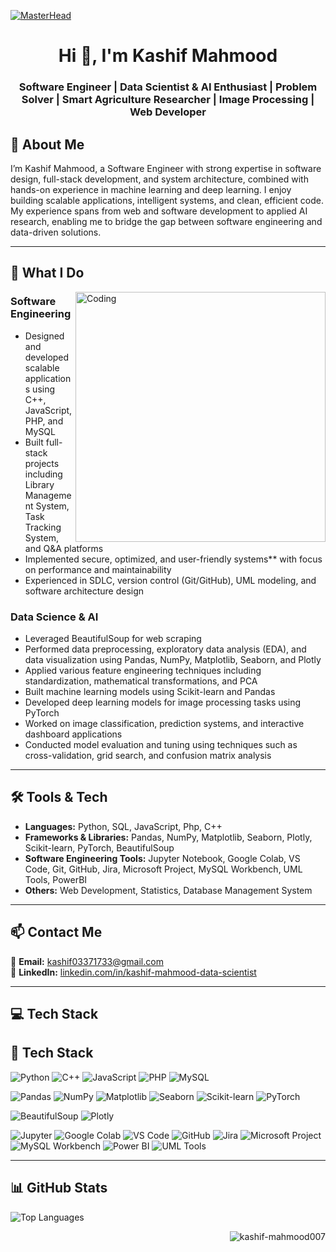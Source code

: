 [![MasterHead](https://drive.google.com/uc?id=1Z6GijtlwxTrqx9ENFu2XRZ7xh6jW4E7w)](https://rishavchanda.io)
<h1 align="center">Hi 👋, I'm Kashif Mahmood</h1>
<h3 align="center">Software Engineer | Data Scientist & AI Enthusiast | Problem Solver | Smart Agriculture Researcher | Image Processing | Web Developer</h3>

## 💫 About Me
 
I’m Kashif Mahmood, a Software Engineer with strong expertise in software design, full-stack development, and system architecture, combined with hands-on experience in machine learning and deep learning. I enjoy building scalable applications, intelligent systems, and clean, efficient code. My experience spans from web and software development to applied AI research, enabling me to bridge the gap between software engineering and data-driven solutions.  

---

## 🚀 What I Do

<img align="right" alt="Coding" width="400" src="https://bedatasolutions.com/wp-content/uploads/2023/01/analytics-1.gif">


### Software Engineering  
- Designed and developed scalable applications using C++, JavaScript, PHP, and MySQL
- Built full-stack projects including Library Management System, Task Tracking System, and Q&A platforms
- Implemented secure, optimized, and user-friendly systems** with focus on performance and maintainability  
- Experienced in SDLC, version control (Git/GitHub), UML modeling, and software architecture design

### Data Science & AI  
- Leveraged BeautifulSoup for web scraping
- Performed data preprocessing, exploratory data analysis (EDA), and data visualization using Pandas, NumPy, Matplotlib, Seaborn, and Plotly
- Applied various feature engineering techniques including standardization, mathematical transformations, and PCA
- Built machine learning models using Scikit-learn and Pandas
- Developed deep learning models for image processing tasks using PyTorch
- Worked on image classification, prediction systems, and interactive dashboard applications
- Conducted model evaluation and tuning using techniques such as cross-validation, grid search, and confusion matrix analysis

---

## 🛠️ Tools & Tech

- **Languages:** Python, SQL, JavaScript, Php, C++  
- **Frameworks & Libraries:** Pandas, NumPy, Matplotlib, Seaborn, Plotly, Scikit-learn, PyTorch, BeautifulSoup  
- **Software Engineering Tools:** Jupyter Notebook, Google Colab, VS Code, Git, GitHub, Jira, Microsoft Project, MySQL Workbench, UML Tools, PowerBI
- **Others:** Web Development, Statistics, Database Management System

---

## 📫 Contact Me

📧 **Email:** [kashif03371733@gmail.com](mailto:kashif03371733@gmail.com)  
💼 **LinkedIn:** [linkedin.com/in/kashif-mahmood-data-scientist](https://www.linkedin.com/in/kashif-mahmood-data-scientist/)

---

## 💻 Tech Stack
## 🚀 Tech Stack

![Python](https://img.shields.io/badge/Python-3776AB?style=for-the-badge&logo=python&logoColor=white)
![C++](https://img.shields.io/badge/C++-00599C?style=for-the-badge&logo=cplusplus&logoColor=white)
![JavaScript](https://img.shields.io/badge/JavaScript-F7DF1E?style=for-the-badge&logo=javascript&logoColor=black)
![PHP](https://img.shields.io/badge/PHP-777BB4?style=for-the-badge&logo=php&logoColor=white)
![MySQL](https://img.shields.io/badge/MySQL-005C84?style=for-the-badge&logo=mysql&logoColor=white)

![Pandas](https://img.shields.io/badge/Pandas-150458?style=for-the-badge&logo=pandas&logoColor=white)
![NumPy](https://img.shields.io/badge/NumPy-013243?style=for-the-badge&logo=numpy&logoColor=white)
![Matplotlib](https://img.shields.io/badge/Matplotlib-11557C?style=for-the-badge&logo=matplotlib&logoColor=white)
![Seaborn](https://img.shields.io/badge/Seaborn-42A5F5?style=for-the-badge&logo=python&logoColor=white)
![Scikit-learn](https://img.shields.io/badge/Scikit--learn-F7931E?style=for-the-badge&logo=scikit-learn&logoColor=white)
![PyTorch](https://img.shields.io/badge/PyTorch-EE4C2C?style=for-the-badge&logo=pytorch&logoColor=white)

![BeautifulSoup](https://img.shields.io/badge/BeautifulSoup-8B0000?style=for-the-badge&logo=python&logoColor=white)
![Plotly](https://img.shields.io/badge/Plotly-3F4F75?style=for-the-badge&logo=plotly&logoColor=white)

![Jupyter](https://img.shields.io/badge/Jupyter-F37626?style=for-the-badge&logo=jupyter&logoColor=white)
![Google Colab](https://img.shields.io/badge/Google_Colab-F9AB00?style=for-the-badge&logo=googlecolab&logoColor=white)
![VS Code](https://img.shields.io/badge/VS_Code-0078D4?style=for-the-badge&logo=visualstudiocode&logoColor=white)
![GitHub](https://img.shields.io/badge/GitHub-181717?style=for-the-badge&logo=github&logoColor=white)
![Jira](https://img.shields.io/badge/Jira-0052CC?style=for-the-badge&logo=jira&logoColor=white)
![Microsoft Project](https://img.shields.io/badge/MS_Project-217346?style=for-the-badge&logo=microsoft&logoColor=white)
![MySQL Workbench](https://img.shields.io/badge/MySQL_Workbench-00758F?style=for-the-badge&logo=mysql&logoColor=white)
![Power BI](https://img.shields.io/badge/PowerBI-F2C811?style=for-the-badge&logo=powerbi&logoColor=black)
![UML Tools](https://img.shields.io/badge/UML_Tools-6A5ACD?style=for-the-badge&logoColor=white)

---

## 📊 GitHub Stats

![Top Languages](https://github-readme-stats.vercel.app/api/top-langs/?username=kashif-mahmood007&layout=compact&theme=github_dark&hide_border=true)
<p align="right"> <img src="https://komarev.com/ghpvc/?username=kashif-mahmood007&label=Profile%20views&color=0e75b6&style=flat" alt="kashif-mahmood007" /> </p>



